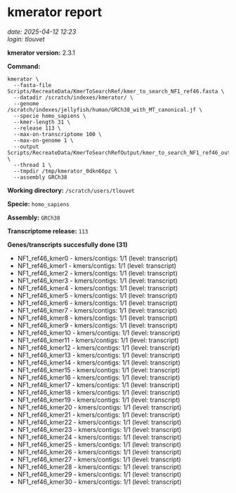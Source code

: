 # kmerator report
*date: 2025-04-12 12:23*  
*login: tlouvet*

**kmerator version:** 2.3.1

**Command:**

```
kmerator \
  --fasta-file Scripts/RecreateData/KmerToSearchRef/kmer_to_search_NF1_ref46.fasta \
  --datadir /scratch/indexes/kmerator/ \
  --genome /scratch/indexes/jellyfish/human/GRCh38_with_MT_canonical.jf \
  --specie homo_sapiens \
  --kmer-length 31 \
  --release 113 \
  --max-on-transcriptome 100 \
  --max-on-genome 1 \
  --output Scripts/RecreateData/KmerToSearchRefOutput/kmer_to_search_NF1_ref46_output \
  --thread 1 \
  --tmpdir /tmp/kmerator_0dkn66pz \
  --assembly GRCh38
```

**Working directory:** `/scratch/users/tlouvet`

**Specie:** `homo_sapiens`

**Assembly:** `GRCh38`

**Transcriptome release:** `113`

**Genes/transcripts succesfully done (31)**

- NF1_ref46_kmer0 - kmers/contigs: 1/1 (level: transcript)
- NF1_ref46_kmer1 - kmers/contigs: 1/1 (level: transcript)
- NF1_ref46_kmer2 - kmers/contigs: 1/1 (level: transcript)
- NF1_ref46_kmer3 - kmers/contigs: 1/1 (level: transcript)
- NF1_ref46_kmer4 - kmers/contigs: 1/1 (level: transcript)
- NF1_ref46_kmer5 - kmers/contigs: 1/1 (level: transcript)
- NF1_ref46_kmer6 - kmers/contigs: 1/1 (level: transcript)
- NF1_ref46_kmer7 - kmers/contigs: 1/1 (level: transcript)
- NF1_ref46_kmer8 - kmers/contigs: 1/1 (level: transcript)
- NF1_ref46_kmer9 - kmers/contigs: 1/1 (level: transcript)
- NF1_ref46_kmer10 - kmers/contigs: 1/1 (level: transcript)
- NF1_ref46_kmer11 - kmers/contigs: 1/1 (level: transcript)
- NF1_ref46_kmer12 - kmers/contigs: 1/1 (level: transcript)
- NF1_ref46_kmer13 - kmers/contigs: 1/1 (level: transcript)
- NF1_ref46_kmer14 - kmers/contigs: 1/1 (level: transcript)
- NF1_ref46_kmer15 - kmers/contigs: 1/1 (level: transcript)
- NF1_ref46_kmer16 - kmers/contigs: 1/1 (level: transcript)
- NF1_ref46_kmer17 - kmers/contigs: 1/1 (level: transcript)
- NF1_ref46_kmer18 - kmers/contigs: 1/1 (level: transcript)
- NF1_ref46_kmer19 - kmers/contigs: 1/1 (level: transcript)
- NF1_ref46_kmer20 - kmers/contigs: 1/1 (level: transcript)
- NF1_ref46_kmer21 - kmers/contigs: 1/1 (level: transcript)
- NF1_ref46_kmer22 - kmers/contigs: 1/1 (level: transcript)
- NF1_ref46_kmer23 - kmers/contigs: 1/1 (level: transcript)
- NF1_ref46_kmer24 - kmers/contigs: 1/1 (level: transcript)
- NF1_ref46_kmer25 - kmers/contigs: 1/1 (level: transcript)
- NF1_ref46_kmer26 - kmers/contigs: 1/1 (level: transcript)
- NF1_ref46_kmer27 - kmers/contigs: 1/1 (level: transcript)
- NF1_ref46_kmer28 - kmers/contigs: 1/1 (level: transcript)
- NF1_ref46_kmer29 - kmers/contigs: 1/1 (level: transcript)
- NF1_ref46_kmer30 - kmers/contigs: 1/1 (level: transcript)
